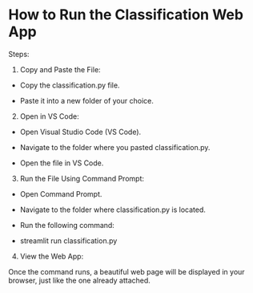 # How to Run the Classification Web App

Steps:

1. Copy and Paste the File:

- Copy the classification.py file.

- Paste it into a new folder of your choice.

2. Open in VS Code:

- Open Visual Studio Code (VS Code).

- Navigate to the folder where you pasted classification.py.

- Open the file in VS Code.

3. Run the File Using Command Prompt:

- Open Command Prompt.

- Navigate to the folder where classification.py is located.

- Run the following command:
- streamlit run classification.py

4. View the Web App:

Once the command runs, a beautiful web page will be displayed in your browser, just like the one already attached.
